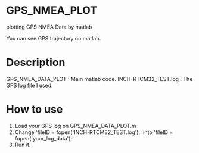 # GPS_NMEA_PLOT
plotting GPS NMEA Data by matlab

You can see GPS trajectory on matlab.


# Description
GPS_NMEA_DATA_PLOT : Main matlab code.
INCH-RTCM32_TEST.log : The GPS log file I used.


# How to use

1. Load your GPS log on GPS_NMEA_DATA_PLOT.m
2. Change 'fileID = fopen('INCH-RTCM32_TEST.log');' into 'fileID = fopen('your_log_data');'
3. Run it.
